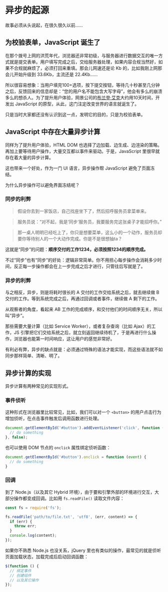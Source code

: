 异步的起源
========

故事必须从头说起，在很久很久以前……

## 为校验表单，JavaScript 诞生了

在那个拨号上网的洪荒年代，浏览器还非常初级，与服务器进行数据交互的唯一方式就是提交表单。用户填写完成之后，交给服务器处理，如果内容合规当然好，如果不合规就麻烦了，必须打回来重填。那会儿网速还是论 Kb 的，比如我刚上网那会儿开始升级到 33.6Kb，主流还是 22.4Kb……

所以很容易想象：当用户填完100+选项，按下提交按钮，等待几十秒甚至几分钟之后，反馈回来的信息却是：“您的用户名不能包含大写字母”，他会有多么的崩溃多么的想杀人。为了提升用户体验，网景公司的[布兰登·艾克](https://zh.wikipedia.org/wiki/%E5%B8%83%E8%98%AD%E7%99%BB%C2%B7%E8%89%BE%E5%85%8B)大约用10天时间，开发出 JavaScript 的原型，从此，这门注定改变世界的语言就诞生了。

只是当时大家都还没有认识到这一点，发明它的目的，只是为校验表单。

## JavaScript 中存在大量异步计算

同样为了提升用户体验，HTML DOM 也选择了边加载、边生成、边渲染的策略。再加上要等待用户操作，大量交互都以事件来驱动。于是，JavaScript 里很早就存在着大量的异步计算。

这也带来一个好处，作为一门 UI 语言，异步操作帮 JavaScript 避免了页面冻结。

为什么异步操作可以避免界面冻结呢？

### 同步的利弊

> 假设你去到一家饭店，自己找座坐下了，然后招呼服务员拿菜单来。

> 服务员说：“对不起，我是‘同步’服务员，我要服务完这张桌子才能招呼你。”

> 那一桌人明明已经吃上了，你只是想要菜单，这么小的一个动作，服务员却要你等待别人的一个大动作完成。你是不是很想抽ta？

这就是“同步”的问题：**顺序交付的工作1234，必须按照1234的顺序完成。**

不过“同步”也有“同步”的好处：逻辑非常简单。你不用担心每步操作会消耗多少时间，反正每一步操作都会在上一步完成之后才进行，只管往后写就是了。

### 异步的利弊

与之相反，异步，则是将耗时很长的 A 交付的工作交给系统之后，就去继续做 B 交付的工作。等到系统完成之后，再通过回调或者事件，继续做 A 剩下的工作。

从观察者的角度，看起来 AB 工作的完成顺序，和交付他们的时间顺序无关，所以叫“异步”。

那些需要大量计算（比如 Service Worker），或者复杂查询（比如 Ajax）的工作，JS 引擎把它们交给系统之后，就立刻返回继续待机了，于是再进行什么操作，浏览器也能第一时间响应，这让用户的感觉非常好。

有利必有弊，异步的缺点就是：必须通过特殊的语法才能实现，而这些语法就不如同步那样简单、清晰、明了。

## 异步计算的实现

异步计算有两种常见的实现形式。

### 事件侦听

这种形式在浏览器里比较常见，比如，我们可以对一个 `<button>` 的用户点击行为增加侦听，在点击事件触发后调用函数进行处理。

```javascript
document.getElementById('#button').addEventListener('click', function (event) {
  // do something
}, false);
```

也可以使用 DOM 节点的 `onclick` 属性绑定侦听函数：

```javascript
document.getElementById('#button').onclick = function (event) {
  // do something
}
```

### 回调

到了 Node.js（以及其它 Hybrid 环境），由于要和引擎外部的环境进行交互，大部分操作都变成回调。比如用 `fs.readFile()` 读取文件内容：

```javascript
const fs = require('fs');

fs.readFile('path/to/file.txt', 'utf8', (err, content) => {
  if (err) {
    throw err;
  }
  console.log(content);
});
```

如果你不熟悉 Node.js 也没关系，jQuery 里也有类似的操作，最常见的就是侦听页面加载状态，加载完成后启动回调函数：

```javascript
$(function () {
  // 绑定事件
  // 创建组件
  // 以及其它操作
});
```